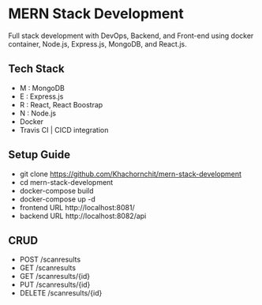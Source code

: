 # MERN Stack Development
Full stack development with DevOps, Backend, and Front-end using docker container, Node.js, Express.js, MongoDB, and React.js.

## Tech Stack
* M : MongoDB
* E : Express.js
* R : React, React Boostrap
* N : Node.js
* Docker
* Travis CI | CICD integration

## Setup Guide
* git clone https://github.com/Khachornchit/mern-stack-development
* cd mern-stack-development
* docker-compose build
* docker-compose up -d
* frontend URL http://localhost:8081/
* backend URL http://localhost:8082/api

## CRUD
* POST      /scanresults
* GET       /scanresults
* GET       /scanresults/{id}
* PUT       /scanresults/{id}
* DELETE    /scanresults/{id}